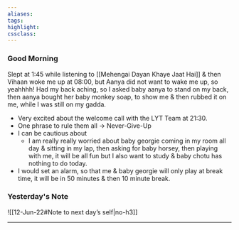 ```yaml
---
aliases:  
tags:
highlight:  
cssclass:
---
```

### Good Morning
Slept at 1:45 while listening to [[Mehengai Dayan Khaye Jaat Hai]] & then Vihaan woke me up at 08:00, but Aanya did not want to wake me up, so yeahhhh!
Had my back aching, so I asked baby aanya to stand on my back, then aanya bought her baby monkey soap, to show me & then rubbed it on me, while I was still on my gadda.
- Very excited about the welcome call with the LYT Team at 21:30.
- One phrase to rule them all → Never-Give-Up
- I can be cautious about
    - I am really really worried about baby georgie coming in my room all day & sitting in my lap, then asking for baby horsey, then playing with me, it will be all fun but I also want to study & baby chotu has nothing to do today.
- I would set an alarm, so that me & baby georgie will only play at break time, it will be in 50 minutes & then 10 minute break.

### Yesterday's Note
 ![[12-Jun-22#Note to next day’s self|no-h3]]

--- 

